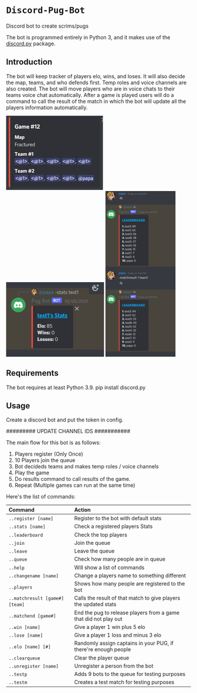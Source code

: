 # `Discord-Pug-Bot`
Discord bot to create scrims/pugs

The bot is programmed entirely in Python 3, and it makes use of the [discord.py](https://github.com/Rapptz/discord.py) package.

## Introduction

The bot will keep tracker of players elo, wins, and loses. It will also decide the map, teams, and who defends first. Temp roles and voice channels are also created. The bot will move players who are in voice chats to their teams voice chat automatically. After a game is played users will do a command to call the result of the match in which the bot will update all the players information automatically.

![example of Match being made](data/gOjemq1.png)
![example of Stats](data/gaGzC7z.png)
![example of Leaderboard](data/LN7Jt9L.png)


## Requirements

The bot requires at least Python 3.9. 
pip install discord.py

## Usage

Create a discord bot and put the token in config.

######### UPDATE CHANNEL IDS ###########

The main flow for this bot is as follows:

1. Players register (Only Once)
2. 10 Players join the queue
3. Bot decideds teams and makes temp roles / voice channels
4. Play the game
5. Do results command to call results of the game.
6. Repeat
(Multiple games can run at the same time)

Here's the list of commands:

| Command                       | Action                                                                                                     |
| :---------------------------- | :--------------------------------------------------------------------------------------------------------- |
| `..register [name]`           | Register to the bot with default stats                                                                     |
| `..stats [name]`              | Check a registered players Stats                                                                           |
| `..leaderboard   `            | Check the top players                                                                                      |
| `..join`                      | Join the queue                                                                                             |
| `..leave`                     | Leave the queue                                                                                            |
| `..queue `                    | Check how many people are in queue                                                                         |
| `..help`                      | Will show a list of commands                                                                               |
| `..changename [name]`         | Change a players name to something different                                                               |
| `..players`                   | Shows how many people are registered to the bot                                                            |
| `..matchresult [game#] [team]`| Calls the result of that match to give players the updated stats                                           |
| `..matchend [game#]`          | End the pug to release players from a game that did not play out                                           |
| `..win [name]`                | Give a player 1 win plus 5 elo                                                                             |
| `..lose [name]`               | Give a player 1 loss and minus 3 elo                                                                       |
| `..elo [name] [#]`            | Randomly assign captains in your PUG, if there're enough people                                            |
| `..clearqueue`                | Clear the player queue                                                                                     |
| `..unregister [name]`         | Unregister a person from the bot                                                                           |
| `..testp`                     | Adds 9 bots to the queue for testing purposes                                                              |
| `..testm`                     | Creates a test match for testing purposes                                                                  |
